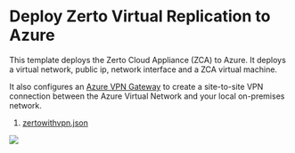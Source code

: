 # Deploy Zerto Virtual Replication to Azure

This template deploys the Zerto Cloud Appliance (ZCA) to Azure. It deploys a virtual network, public ip, network interface and a ZCA virtual machine. 

It also configures an [Azure VPN Gateway](https://docs.microsoft.com/en-us/azure/vpn-gateway/vpn-gateway-howto-site-to-site-resource-manager-portal) to create a site-to-site VPN connection between the Azure Virtual Network and your local on-premises network.


1. [zertowithvpn.json](./zertowithvpn.json)


<a href="https://portal.azure.com/#create/Microsoft.Template/uri/https%3A%2F%2Fraw.githubusercontent.com%2Fnavalev%2FARM_Templates%2Fmaster%2FZerto%2FzertoWithVPN.json" target="_blank">
    <img src="http://azuredeploy.net/deploybutton.png"/>
</a>
